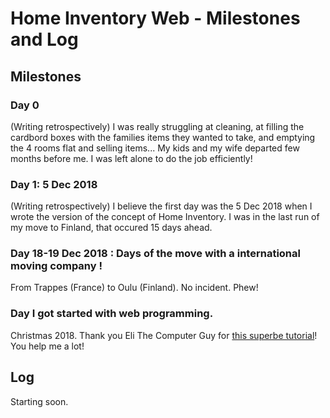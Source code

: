 # Home Inventory Web - Milestones and Log

## Milestones

### Day 0
(Writing retrospectively) I was really struggling at cleaning, at filling the cardbord boxes with the families items they wanted to take, and emptying the 4 rooms flat and selling items... 
My kids and my wife departed few months before me. 
I was left alone to do the job efficiently!

### Day 1: 5 Dec 2018
(Writing retrospectively) I believe the first day was the 5 Dec 2018 when I wrote the version of the concept of Home Inventory.
I was in the last run of my move to Finland, that occured 15 days ahead.

### Day 18-19 Dec 2018 : Days of the move with a international moving company !
From Trappes (France) to Oulu (Finland). No incident. Phew!

### Day I got started with web programming. 
Christmas 2018. Thank you Eli The Computer Guy for [this superbe tutorial](https://www.youtube.com/watch?v=27dR_sLaM74&list=PL6C3CB409A8577C2F)! You help me a lot!

## Log
Starting soon.
